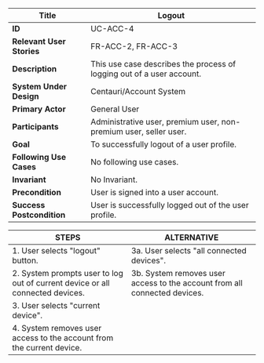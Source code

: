 
|Title |   Logout      |
|---------|---------|
|**ID**|    UC-ACC-4      |
|**Relevant User Stories**|    FR-ACC-2, FR-ACC-3     |
|**Description**|     This use case describes the process of logging out of a user account.       |
|**System Under Design**|     Centauri/Account System        |
|**Primary Actor**|     General User        |
|**Participants**|     Administrative user, premium user, non-premium user, seller user.        |
|**Goal**|     To successfully logout of a user profile.        |
|**Following Use Cases**|     No following use cases.       |
|**Invariant**|     No Invariant.       |
|**Precondition**|     User is signed into a user account.       |
|**Success Postcondition**|     User is successfully logged out of the user profile.      |


|**STEPS**|**ALTERNATIVE**|
|---------|---------|
| 1. User selects "logout" button.     | 3a. User selects "all connected devices".        |
| 2. System prompts user to log out of current device or all connected devices.     | 3b. System removes user access to the account from all connected devices.        |
| 3. User selects "current device".    |         |
| 4. System removes user access to the account from the current device.     |         |

